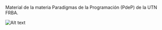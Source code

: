 Material de la materia Paradigmas de la Programación (PdeP) de la UTN FRBA.


![Alt text](https://encrypted-tbn0.gstatic.com/images?q=tbn:ANd9GcTWc6UucDECpfrOlew85ZbXYNG963L2khAesA&s)
